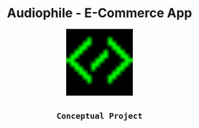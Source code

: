 <div align="center">
	<h1>Audiophile - E-Commerce App</h1>
	<img alt="logo" width="150" src="./public/_favicon.png" />
	<h2><code>Conceptual Project</code></h2>
</div>
